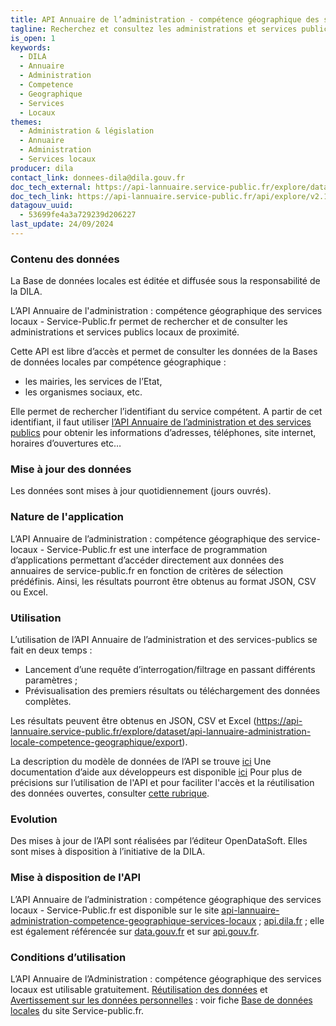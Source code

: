 ```yaml
---
title: API Annuaire de l’administration - compétence géographique des services locaux
tagline: Recherchez et consultez les administrations et services publics locaux de proximité.
is_open: 1
keywords:
  - DILA
  - Annuaire
  - Administration
  - Competence
  - Geographique
  - Services
  - Locaux
themes:
  - Administration & législation
  - Annuaire
  - Administration
  - Services locaux
producer: dila
contact_link: donnees-dila@dila.gouv.fr
doc_tech_external: https://api-lannuaire.service-public.fr/explore/dataset/api-lannuaire-administration-locale-competence-geographique/information/
doc_tech_link: https://api-lannuaire.service-public.fr/api/explore/v2.1/swagger.json
datagouv_uuid:
  - 53699fe4a3a729239d206227
last_update: 24/09/2024
---
```


### Contenu des données

La Base de données locales est éditée et diffusée sous la responsabilité de la DILA.

L’API Annuaire de l'administration : compétence géographique des services locaux - Service-Public.fr permet de rechercher et de consulter les administrations et services publics locaux de proximité.

Cette API est libre d’accès et permet de consulter les données de la Bases de données locales par compétence géographique :

- les mairies, les services de l’Etat,
- les organismes sociaux, etc.

Elle permet de rechercher l’identifiant du service compétent.
A partir de cet identifiant, il faut utiliser [l’API Annuaire de l’administration et des services publics](https://api-lannuaire.service-public.fr/explore/dataset/api-lannuaire-administration/api) pour obtenir les informations d’adresses, téléphones, site internet, horaires d’ouvertures etc…

### Mise à jour des données

Les données sont mises à jour quotidiennement (jours ouvrés). 

### Nature de l'application

L’API Annuaire de l’administration : compétence géographique des service-locaux - Service-Public.fr est une interface de programmation d’applications permettant d’accéder directement aux données des annuaires de service-public.fr en fonction de critères de sélection prédéfinis.
Ainsi, les résultats pourront être obtenus au format JSON, CSV ou Excel.

### Utilisation

L’utilisation de l’API Annuaire de l’administration et des services-publics se fait en deux temps :

- Lancement d’une requête d’interrogation/filtrage en passant différents paramètres ;
- Prévisualisation des premiers résultats ou téléchargement des données complètes.

Les résultats peuvent être obtenus en JSON, CSV et Excel (https://api-lannuaire.service-public.fr/explore/dataset/api-lannuaire-administration-locale-competence-geographique/export).

La description du modèle de données de l’API se trouve [ici](https://api-lannuaire.service-public.fr/explore/dataset/api-lannuaire-administration-locale-competence-geographique/information)
Une documentation d’aide aux développeurs est disponible [ici](https://api-lannuaire.service-public.fr/explore/dataset/api-lannuaire-administration-locale-competence-geographique/information)
Pour plus de précisions sur l’utilisation de l'API et pour faciliter l'accès et la réutilisation des données ouvertes, consulter [cette rubrique](https://academy.opendatasoft.com).

### Evolution

Des mises à jour de l’API sont réalisées par l’éditeur OpenDataSoft. Elles sont mises à disposition à l’initiative de la DILA.

### Mise à disposition de l'API

L’API Annuaire de l’administration : compétence géographique des services locaux - Service-Public.fr est disponible sur le site [api-lannuaire-administration-competence-geographique-services-locaux](https://api-lannuaire.service-public.fr/explore/dataset/api-lannuaire-administration-locale-competence-geographique/api) ; [api.dila.fr](https://www.dila.premier-ministre.gouv.fr/services/api) ; elle est également référencée sur [data.gouv.fr](https://www.data.gouv.fr/fr) et sur [api.gouv.fr](https://api.gouv.fr).

### Conditions d’utilisation

L’API Annuaire de l’Administration : compétence géographique des services locaux est utilisable gratuitement.
[Réutilisation des données](https://www.etalab.gouv.fr/wp-content/uploads/2017/04/ETALAB-Licence-Ouverte-v2.0.pdf) et [Avertissement sur les données personnelles](https://echanges.dila.gouv.fr/OPENDATA/AVERTISSEMENT-Donnees_a_caractere_personnel.pdf) : voir fiche [Base de données locales](https://echanges.dila.gouv.fr/OPENDATA/Base_donn%c3%a9es_locales/DILA_BASE_DONNEES_LOCALES_SERVICE-PUBLIC_FR_Presentation_20240805.pdf) du site Service-public.fr.